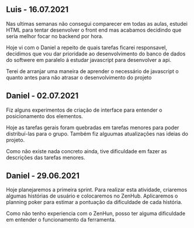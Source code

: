 ## Luis - 16.07.2021
Nas ultimas semanas não consegui comparecer em todas as aulas, estudei HTML para tentar desenvolver o front end  mas acabamos decidindo que seria melhor focar no backend por hora.

Hoje vi com o Daniel a repeito de quais tarefas ficarei responsavel, decidimos que vou dar prioridade ao desenvolvimento do banco de dados do softwere em paralelo á estudar javascript para desenvolver a api.

Terei de arranjar uma maneira de aprender o necessário de javascript o quanto antes para não atrasar o desenvolvimento do projeto


## Daniel - 02.07.2021

Fiz alguns experimentos de criação de interface para entender o posicionamento dos elementos.

Hoje as tarefas gerais foram quebradas em tarefas menores para poder distribuí-las para o grupo.
Também fiz alguumas atualizações nas ideias do projeto.

Como não existe nada concreto ainda, tive dificuldade em fazer as descrições das tarefas menores.

## Daniel - 29.06.2021

Hoje planejaremos a primeira sprint.
Para realizar esta atividade, criaremos algumas histórias de usuário e colocaremos no ZenHub.
Aplicaremos o planning poker para estimar a pontuação da dificuldade de cada história.

Como não tenho experiencia com o ZenHun, posso ter alguma dificuldade em entender o funcionamento da ferramenta.

